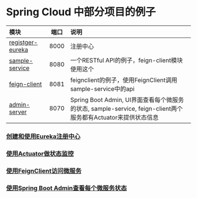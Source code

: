 Spring Cloud 中部分项目的例子
============================

模块 | 端口 | 说明 |
|:------------ |:--:|:--------------- |
|[registger-eureka](./register-eureka) | 8000 |注册中心 |
|[sample-service](./sample-service) | 8080 |一个RESTful API的例子，feign-client模块使用这个|
|[feign-client](./feign-client) | 8081 |feignclient的例子，使用FeignClient调用sample-service中的api|
|[admin-server](./admin-server)| 8070 |Spring Boot Admin, UI界面查看每个微服务的状态, sample-service, feign-client两个服务都有Actuator来提供状态信息 |


### [创建和使用Eureka注册中心](./register-eureka)
### [使用Actuator做状态监控](./actuator.md)
### [使用FeignClient访问微服务](./feign-client)
### [使用Spring Boot Admin查看每个微服务状态](./admin-server)
